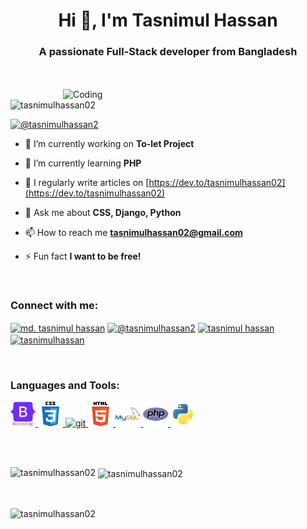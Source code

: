 <h1 align="center">Hi 👋, I'm Tasnimul Hassan</h1>
<h3 align="center">A passionate Full-Stack developer from Bangladesh</h3>
<br><br>
<img align="right" alt="Coding" width="420" src="https://encrypted-tbn0.gstatic.com/images?q=tbn:ANd9GcTLYvNx5EdY30F3Mn8SOcUPeM6toAITDoDuEw&usqp=CAU">

<p align="left"> <img src="https://komarev.com/ghpvc/?username=tasnimulhassan02&label=Profile%20views&color=0e75b6&style=flat" alt="tasnimulhassan02" /> </p>

<p align="left"> <a href="https://twitter.com/@tasnimulhassan2" target="blank"><img src="https://img.shields.io/twitter/follow/@tasnimulhassan2?logo=twitter&style=for-the-badge" alt="@tasnimulhassan2" /></a> </p>

- 🔭 I’m currently working on **To-let Project**

- 🌱 I’m currently learning **PHP**

- 📝 I regularly write articles on [https://dev.to/tasnimulhassan02](https://dev.to/tasnimulhassan02)

- 💬 Ask me about **CSS, Django, Python**

- 📫 How to reach me **tasnimulhassan02@gmail.com**

- ⚡ Fun fact **I want to be free!**

<br>
<h3 align="left">Connect with me:</h3>
<p align="left">
<a href="https://dev.to/tasnimulhassan02" target="blank"><img align="center" src="https://raw.githubusercontent.com/rahuldkjain/github-profile-readme-generator/master/src/images/icons/Social/devto.svg" alt="md. tasnimul hassan" height="30" width="40" /></a>
<a href="https://twitter.com/@tasnimulhassan2" target="blank"><img align="center" src="https://raw.githubusercontent.com/rahuldkjain/github-profile-readme-generator/master/src/images/icons/Social/twitter.svg" alt="@tasnimulhassan2" height="30" width="40" /></a>
<a href="https://linkedin.com/in/tasnimul hassan" target="blank"><img align="center" src="https://raw.githubusercontent.com/rahuldkjain/github-profile-readme-generator/master/src/images/icons/Social/linked-in-alt.svg" alt="tasnimul hassan" height="30" width="40" /></a>
<a href="https://leetcode.com/u/TasnimulHassan02/" target="blank"><img align="center" src="https://raw.githubusercontent.com/rahuldkjain/github-profile-readme-generator/master/src/images/icons/Social/leet-code.svg" alt="tasnimulhassan" height="30" width="40" /></a>
</p>
<br>

<h3 align="left">Languages and Tools:</h3>
<p align="left">  <a href="https://getbootstrap.com" target="_blank" rel="noreferrer"> <img src="https://raw.githubusercontent.com/devicons/devicon/master/icons/bootstrap/bootstrap-plain-wordmark.svg" alt="bootstrap" width="40" height="40"/> </a> <a href="https://www.w3schools.com/css/" target="_blank" rel="noreferrer"> <img src="https://raw.githubusercontent.com/devicons/devicon/master/icons/css3/css3-original-wordmark.svg" alt="css3" width="40" height="40"/> </a> <a href="https://git-scm.com/" target="_blank" rel="noreferrer"> <img src="https://www.vectorlogo.zone/logos/git-scm/git-scm-icon.svg" alt="git" width="40" height="40"/> </a> <a href="https://www.w3.org/html/" target="_blank" rel="noreferrer"> <img src="https://raw.githubusercontent.com/devicons/devicon/master/icons/html5/html5-original-wordmark.svg" alt="html5" width="40" height="40"/> </a> <a href="https://www.mysql.com/" target="_blank" rel="noreferrer"> <img src="https://raw.githubusercontent.com/devicons/devicon/master/icons/mysql/mysql-original-wordmark.svg" alt="mysql" width="40" height="40"/> </a> <a href="https://www.php.net" target="_blank" rel="noreferrer"> <img src="https://raw.githubusercontent.com/devicons/devicon/master/icons/php/php-original.svg" alt="php" width="40" height="40"/> </a> <a href="https://www.python.org" target="_blank" rel="noreferrer"> <img src="https://raw.githubusercontent.com/devicons/devicon/master/icons/python/python-original.svg" alt="python" width="40" height="40"/> </a></p><br>
<br>
<p><img align="left" src="https://github-readme-stats.vercel.app/api/top-langs?username=tasnimulhassan02&show_icons=true&locale=en&layout=compact" alt="tasnimulhassan02" /></p>
<p>&nbsp;<img align="center" src="https://github-readme-stats.vercel.app/api?username=tasnimulhassan02&show_icons=true&locale=en" alt="tasnimulhassan02" /></p>
<br>
<p><img align="center" src="https://github-readme-streak-stats.herokuapp.com/?user=tasnimulhassan02&" alt="tasnimulhassan02" /></p>
